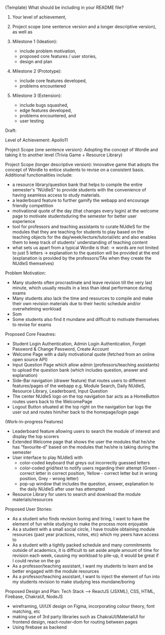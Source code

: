 ###
(Template)
What should be including in your README file?

1. Your level of achievement, 
2. Project scope (one sentence version and a longer descriptive version), as well as
3. Milestone 1 (Ideation): 
    - include problem motivation, 
    - proposed core features / user stories, 
    - design and plan

4. Milestone 2 (Prototype): 
    - include core features developed, 
    - problems encountered

5. Milestone 3 (Extension): 
    - include bugs squashed, 
    - edge features developed, 
    - problems encountered, and
    - user testing


Draft:

Level of Achievement: Apollo11


Project Scope (one sentence version): Adopting the concept of Wordle and taking it to another level (Trivia Game + Resource Library)


Project Scope (longer descriptive version): 
Innovative game that adopts the concept of Wordle to entice students to revise on a consistent basis. 
Additional functionalities include:
- a resource library/question bank that helps to compile the entire semester's "NUdleS" to provide students with the convenience of having seamless access to study materials. 
- a leaderboard feature to further gamify the webapp and encourage friendly competition 
- motivational quote of the day (that changes every login) at the welcome page to motivate studentsduring the semester for better user experience
- tool for professors and teaching assistants to curate NUdleS for the modules that they are teaching for students to play based on the teaching objects for the day/week/lecture/tutorial/etc and also enables them to keep track of students' understanding of teaching content
- what sets us apart from a typical Wordle is that:
    -> words are not limited to just 5 letters
    -> explanation to the question will be provided at the end (explanation is provided by the professors/TAs when they create the NUdleS themselves)


Problem Motivation:
- Many students often procrastinate and leave revision till the very last minute, which usually results in a less than ideal performance during exams
- Many students also lack the time and resources to compile and make their own revision materials due to their hectic schedule and/or overwhelming workload
- Som
- Some students also find it mundane and difficult to motivate themselves to revise for exams


Proposed Core Feautres:
- Student Login Authentication, Admin Login Authentication, Forget Password & Change Password, Create Account
- Welcome Page with a daily motivational quote (fetched from an online open source API)
- Input Question Page which allow admin (professors/teaching assistants) to upload the question bank (which includes question, answer and explanation)
- Side-Bar navigation (drawer feature) that routes users to different features/pages of the webapp e.g. Module Search, Daily NUdleS, Resource Library, Leaderboard, Input Question
- The center NUdleS logo on the top navigation bar acts as a HomeButton routes users back to the WelcomePage
- Logout Button situated at the top right on the navigation bar logs the user out and routes him/her back to the homepage/login page

(Work-in-progress Features)
- Leaderboard feature allowing users to search the module of interest and display the top scorers
- Extended Welcome page that shows the user the modules that he/she has "favourite-d" based on the modules that he/she is taking during the semester
- User interface to play NUdleS with 
    - color-coded keyboard that greys out incorrectly guessed letters
    - color-coded grid/text to notify users regarding their attempt (Green - correct letter in correct position, Yellow - correct letter but in wrong position, Grey - wrong letter)
    - pop-up window that includes the question, answer, explanation to the daily NUdleS after user has attempted
- Resource Library for users to search and download the module materials/resources


Proposed User Stories: 
- As a student who finds revision boring and tiring, I want to have the element of fun while studying to make the process more enjoyable
- As a student with a small social circle, I have trouble obtaining module resources (past year practices, notes, etc) which my peers have access to
- As a student with a tightly packed schedule and many commitments outside of academics, it is difficult to set aside ample amount of time for revision each week, causing my workload to pile-up, it would be great if I could revise on the go
- As a professor/teaching assistant, I want my students to learn and be better engaged with the module resources
- As a professor/teaching assistant, I want to inject the element of fun into my students revision to make studying less mundane/boring


Proposed Design and Plan: 
Tech Stack --> ReactJS (JSXML), CSS, HTML, Firebase, ChakraUI, NodeJS
- wireframing, UI/UX design on Figma, incorporating colour theory, font matching, etc
- making use of 3rd party libraries such as ChakraUI/MaterialUI for frontend design, react-router-dom for routing between pages
- Using firebase as backend

###


